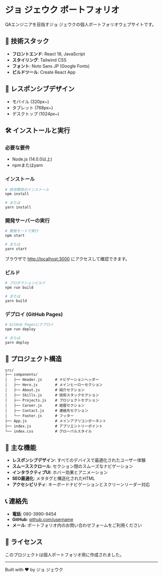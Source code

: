 # ジョ ジェウク ポートフォリオ

QAエンジニアを目指すジョ ジェウクの個人ポートフォリオウェブサイトです。

## 🚀 技術スタック

- **フロントエンド**: React 18, JavaScript
- **スタイリング**: Tailwind CSS
- **フォント**: Noto Sans JP (Google Fonts)
- **ビルドツール**: Create React App

## 📱 レスポンシブデザイン

- モバイル (320px~)
- タブレット (768px~)
- デスクトップ (1024px~)

## 🛠️ インストールと実行

### 必要な要件
- Node.js (14.0.0以上)
- npmまたはyarn

### インストール
```bash
# 依存関係のインストール
npm install

# または
yarn install
```

### 開発サーバーの実行
```bash
# 開発モードで実行
npm start

# または
yarn start
```

ブラウザで [http://localhost:3000](http://localhost:3000) にアクセスして確認できます。

### ビルド
```bash
# プロダクションビルド
npm run build

# または
yarn build
```

### デプロイ (GitHub Pages)
```bash
# GitHub Pagesにデプロイ
npm run deploy

# または
yarn deploy
```

## 📁 プロジェクト構造

```
src/
├── components/
│   ├── Header.js      # ナビゲーションヘッダー
│   ├── Hero.js        # メインヒーローセクション
│   ├── About.js       # 紹介セクション
│   ├── Skills.js      # 技術スタックセクション
│   ├── Projects.js    # プロジェクトセクション
│   ├── Career.js      # 経歴セクション
│   ├── Contact.js     # 連絡先セクション
│   └── Footer.js      # フッター
├── App.js             # メインアプリコンポーネント
├── index.js           # アプリエントリーポイント
└── index.css          # グローバルスタイル
```

## 🎨 主な機能

- **レスポンシブデザイン**: すべてのデバイスで最適化されたユーザー体験
- **スムーススクロール**: セクション間のスムーズなナビゲーション
- **インタラクティブUI**: ホバー効果とアニメーション
- **SEO最適化**: メタタグと構造化されたHTML
- **アクセシビリティ**: キーボードナビゲーションとスクリーンリーダー対応

## 📞 連絡先

- **電話**: 080-3990-9454
- **GitHub**: [github.com/username](https://github.com/username)
- **メール**: ポートフォリオ内のお問い合わせフォームをご利用ください

## 📄 ライセンス

このプロジェクトは個人ポートフォリオ用に作成されました。

---

Built with ❤️ by ジョ ジェウク